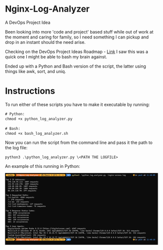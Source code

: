 # Nginx-Log-Analyzer
A DevOps Project Idea

Been looking into more 'code and project' based stuff while out of work at the moment and caring for family, so I need something I can pickup and drop in an instant should the need arise.

Checking on the DevOps Project Ideas Roadmap - [Link](https://roadmap.sh/devops/projects) I saw this was a quick one I might be able to bash my brain against.

Ended up with a Python and Bash version of the script, the latter using things like awk, sort, and uniq.

# Instructions

To run either of these scripts you have to make it executable by running:

```
# Python:
chmod +x python_log_analyzer.py 

# Bash:
chmod +x bash_log_analyzer.sh
```

Now you can run the script from the command line and pass it the path to the log file:

```
python3 .\python_log_analyzer.py \<PATH THE LOGFILE>
```

An example of this running in Python:

![Screenshot](https://github.com/ha3ks/Nginx-Log-Analyzer/blob/main/screenshot.png)


